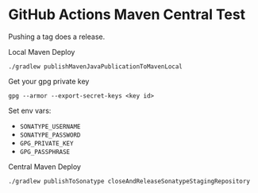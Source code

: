 # GitHub Actions Maven Central Test

Pushing a tag does a release.

Local Maven Deploy
```
./gradlew publishMavenJavaPublicationToMavenLocal
```

Get your gpg private key
```
gpg --armor --export-secret-keys <key id>
```

Set env vars:
- `SONATYPE_USERNAME`
- `SONATYPE_PASSWORD`
- `GPG_PRIVATE_KEY`
- `GPG_PASSPHRASE`

Central Maven Deploy
```
./gradlew publishToSonatype closeAndReleaseSonatypeStagingRepository
```
